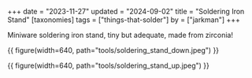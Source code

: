 +++
date = "2023-11-27"
updated = "2024-09-02"
title = "Soldering Iron Stand"
[taxonomies]
tags = ["things-that-solder"]
by = ["jarkman"]
+++

Miniware soldering iron stand, tiny but adequate, made from zirconia!

{{ figure(width=640, path="tools/soldering_stand_down.jpeg") }}

{{ figure(width=640, path="tools/soldering_stand_up.jpeg") }}